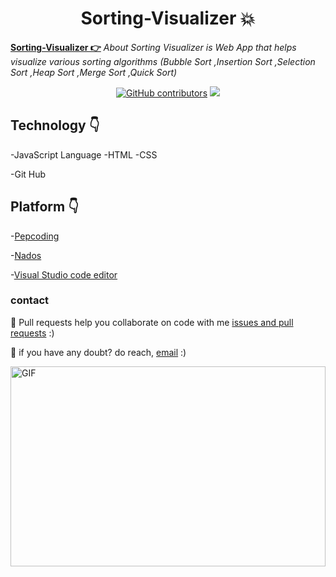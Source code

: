 
<h1 align="center">Sorting-Visualizer 💥</h1>

**[Sorting-Visualizer 👉](https://github.com/mukeshdani/Sorting-Visualizer)** *About
Sorting Visualizer is Web App that helps visualize various sorting algorithms (Bubble Sort ,Insertion Sort ,Selection Sort ,Heap Sort ,Merge Sort ,Quick Sort)*

<div align="center">

<a href="https://github.com/mukeshdani/Sorting-Visualizer"><img alt="GitHub contributors" src="https://img.shields.io/github/contributors/mukeshdani/Sorting-Visualizer?color=2b9348"></a>
<a href="https://github.com/mukeshdani/Sorting-Visualizer"><img src="https://img.shields.io/badge/language-JavaScript-green.svg"></a>

</div>



## Technology 👇
-JavaScript Language
-HTML
-CSS

-Git Hub 
 ## Platform 👇


-[Pepcoding](https://www.pepcoding.com/)

-[Nados](https://nados.pepcoding.com/)


-[Visual Studio code editor](https://code.visualstudio.com/)

### contact 
💼 Pull requests help you collaborate on code with me [issues and pull requests](https://github.com/mukeshdani/Sorting-Visualizer/pulls) :)

 💼 if you have any doubt? do reach, [email](mailto:mukeshdani00@gmail.com) :)



<img align="center" alt="GIF" src="images/giphy.gif" width="100%" height="320" />


